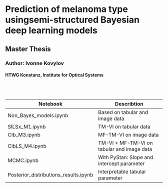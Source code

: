 # Prediction of melanoma type usingsemi-structured Bayesian deep learning models
## Master Thesis 
###  Author: Ivonne Kovylov
#### HTWG Konstanz, Institute for Optical Systems 
<br>
<br>


| Notebook  | Describtion|
| ------------- | ------------- |
| Non_Bayes_models.ipynb  | Based on tabular and image data |
| SILSx_M1.ipynb  | TM-VI on tabular data  |
| CIb_M3.ipynb  | MF-TM-VI on image data |
| CIbLS_M4.ipynb | TM-VI + MF-TM-VI on tabular and image data|
| MCMC.ipynb | With PyStan: Slope and intercept parameter|
| Posterior_distributions_results.ipynb | Interpretable tabular parameter|

